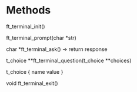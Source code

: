 
# Methods

ft_terminal_init()


ft_terminal_prompt(char *str)

char *ft_terminal_ask() -> return response

t_choice **ft_terminal_question(t_choice **choices)

t_choice
{
name
value
}


void ft_terminal_exit()


